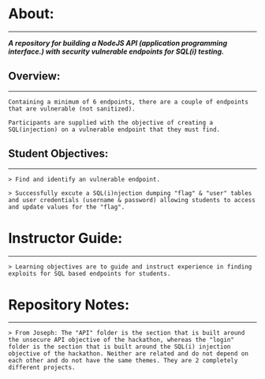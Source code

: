 # About:
---
__*A repository for building a NodeJS API (application programming interface.) with security vulnerable endpoints for SQL(i) testing.*__

## Overview:
---

```
Containing a minimum of 6 endpoints, there are a couple of endpoints that are vulnerable (not sanitized).

Participants are supplied with the objective of creating a SQL(injection) on a vulnerable endpoint that they must find.
```

## Student Objectives:
---
```
> Find and identify an vulnerable endpoint.

> Successfully excute a SQL(i)njection dumping "flag" & "user" tables and user credentials (username & password) allowing students to access and update values for the "flag".
```

# Instructor Guide:
---
```
> Learning objectives are to guide and instruct experience in finding exploits for SQL based endpoints for students.
```
# Repository Notes:
---
```
> From Joseph: The "API" folder is the section that is built around the unsecure API objective of the hackathon, whereas the "login" folder is the section that is built around the SQL(i) injection objective of the hackathon. Neither are related and do not depend on each other and do not have the same themes. They are 2 completely different projects.
```
